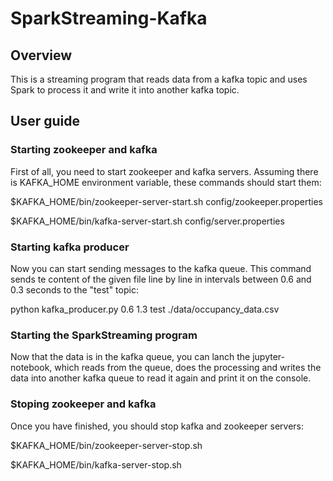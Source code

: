 # SparkStreaming-Kafka

## Overview
This is a streaming program that reads data from a kafka topic and uses Spark to process it and write it into another kafka topic.


## User guide

### Starting zookeeper and kafka
First of all, you need to start zookeeper and kafka servers. Assuming there is KAFKA_HOME environment variable, these commands should start them:

$KAFKA_HOME/bin/zookeeper-server-start.sh config/zookeeper.properties

$KAFKA_HOME/bin/kafka-server-start.sh config/server.properties


### Starting kafka producer
Now you can start sending messages to the kafka queue. This command sends te content of the given file line by line in intervals between 0.6 and 0.3 seconds to the "test" topic:

python kafka_producer.py 0.6 1.3 test ./data/occupancy_data.csv


### Starting the SparkStreaming program
Now that the data is in the kafka queue, you can lanch the jupyter-notebook, which reads from the queue, does the processing and writes the data into another kafka queue to read it again and print it on the console.


### Stoping zookeeper and kafka
Once you have finished, you should stop kafka and zookeeper servers:

$KAFKA_HOME/bin/zookeeper-server-stop.sh

$KAFKA_HOME/bin/kafka-server-stop.sh
